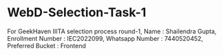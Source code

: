 # WebD-Selection-Task-1
For GeekHaven IIITA selection process round-1, 
Name : Shailendra Gupta, 
Enrollment Number : IEC2022099, 
Whatsapp Number : 7440520452, 
Preferred Bucket : Frontend
